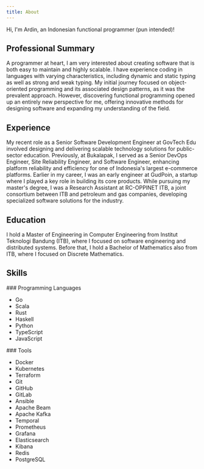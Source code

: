 ```yaml
---
title: About
---
```


Hi, I'm Ardin, an Indonesian functional programmer (pun intended)! 

## Professional Summary

A programmer at heart, I am very interested about creating software that is both easy to maintain and highly scalable. I have experience coding in languages with varying characteristics, including dynamic and static typing as well as strong and weak typing. My initial journey focused on object-oriented programming and its associated design patterns, as it was the prevalent approach. However, discovering functional programming opened up an entirely new perspective for me, offering innovative methods for designing software and expanding my understanding of the field.

## Experience
My recent role as a Senior Software Development Engineer at GovTech Edu involved designing and delivering scalable technology solutions for public-sector education. Previously, at Bukalapak, I served as a Senior DevOps Engineer, Site Reliability Engineer, and Software Engineer, enhancing platform reliability and efficiency for one of Indonesia's largest e-commerce platforms. Earlier in my career, I was an early engineer at GudPoin, a startup where I played a key role in building its core products. While pursuing my master's degree, I was a Research Assistant at RC-OPPINET ITB, a joint consortium between ITB and petroleum and gas companies, developing specialized software solutions for the industry.

## Education

I hold a Master of Engineering in Computer Engineering from Institut Teknologi Bandung (ITB), where I focused on software engineering and distributed systems.
Before that, I hold a Bachelor of Mathematics also from ITB, where I focused on Discrete Mathematics.

## Skills

<div class="skills-section">
<div class="skill-column">
### Programming Languages   

- Go
- Scala
- Rust
- Haskell
- Python
- TypeScript
- JavaScript
</div>

<div class="skill-column">
### Tools

- Docker
- Kubernetes
- Terraform
- Git
- GitHub
- GitLab
- Ansible
- Apache Beam
- Apache Kafka
- Temporal
- Prometheus
- Grafana
- Elasticsearch
- Kibana
- Redis
- PostgreSQL
</div>
</div>
